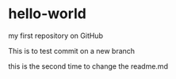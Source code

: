 # hello-world
my first repository on GitHub

This is to test commit on a new branch

this is the second time to change the readme.md
